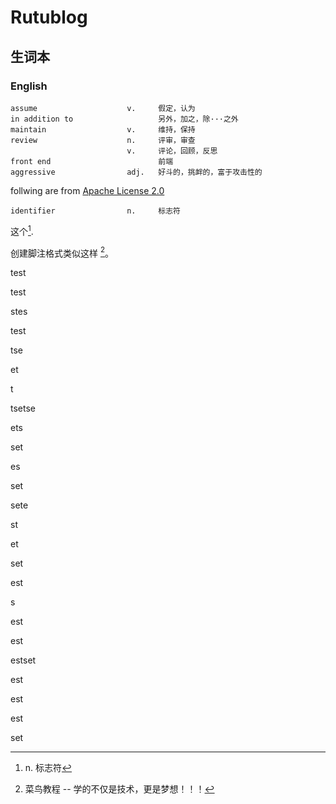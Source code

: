 # Rutublog

## 生词本

### English
```
assume                    v.     假定，认为
in addition to                   另外，加之，除···之外
maintain                  v.     维持，保持
review                    n.     评审，审查
                          v.     评论，回顾，反思
front end                        前端
aggressive                adj.   好斗的，挑衅的，富于攻击性的
```

follwing are from [Apache License 2.0](https://www.apache.org/licenses/LICENSE-2.0.html)

```
identifier                n.     标志符

```

这个[^identifier].

创建脚注格式类似这样 [^RUNOOB]。

test

test

stes

test

tse

et

t

tsetse

ets

set

es

set

sete

st

et

set

est

s

est

est

estset

est

est

est

set

[^identifier]: n. 标志符
[^RUNOOB]: 菜鸟教程 -- 学的不仅是技术，更是梦想！！！


